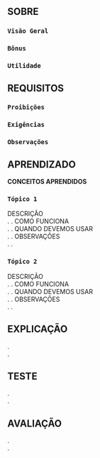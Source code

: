 ## SOBRE
### `Visão Geral`<br>

### `Bônus`<br>

### `Utilidade`<br>

## REQUISITOS
### `Proibições`<br>

### `Exigências`<br>

### `Observações`<br>

## APRENDIZADO
**CONCEITOS APRENDIDOS**
### `Tópico 1`<br>
DESCRIÇÃO<br>
.
.
COMO FUNCIONA<br>
.
.
QUANDO DEVEMOS USAR<br>
.
.
OBSERVAÇÕES<br>
.
.

### `Tópico 2`<br>
DESCRIÇÃO<br>
.
.
COMO FUNCIONA<br>
.
.
QUANDO DEVEMOS USAR<br>
.
.
OBSERVAÇÕES<br>
.
.

## EXPLICAÇÃO
. <br>
. <br>

## TESTE
. <br>
. <br>

## AVALIAÇÃO
. <br>
. <br>